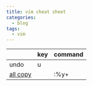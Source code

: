 ```yaml
---
title: vim cheat sheet
categories:
  - blog
tags:
  - vim
---
```


|                                                                                         | key | command |
|-----------------------------------------------------------------------------------------|-----|---------|
| undo                                                                                    | u   |         |
| [all copy](https://stackoverflow.com/questions/1620018/copy-all-the-lines-to-clipboard) |     | :%y+    |


